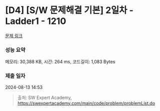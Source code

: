 # [D4] [S/W 문제해결 기본] 2일차 - Ladder1 - 1210 

[문제 링크](https://swexpertacademy.com/main/code/problem/problemDetail.do?contestProbId=AV14ABYKADACFAYh) 

### 성능 요약

메모리: 30,388 KB, 시간: 264 ms, 코드길이: 1,083 Bytes

### 제출 일자

2024-08-13 14:53



> 출처: SW Expert Academy, https://swexpertacademy.com/main/code/problem/problemList.do
